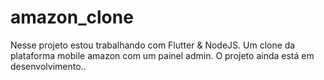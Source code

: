 # amazon_clone

Nesse projeto estou trabalhando com Flutter & NodeJS.
Um clone da plataforma mobile amazon com um painel admin.
O projeto ainda está em desenvolvimento..
